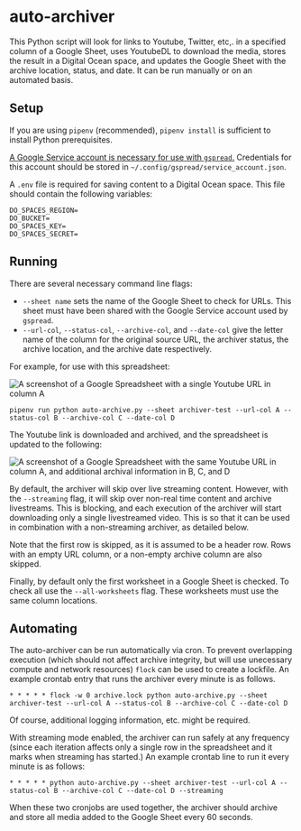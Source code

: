 # auto-archiver

This Python script will look for links to Youtube, Twitter, etc,. in a specified column of a Google Sheet, uses YoutubeDL to download the media, stores the result in a Digital Ocean space, and updates the Google Sheet with the archive location, status, and date. It can be run manually or on an automated basis.

## Setup

If you are using `pipenv` (recommended), `pipenv install` is sufficient to install Python prerequisites.

[A Google Service account is necessary for use with `gspread`.](https://gspread.readthedocs.io/en/latest/oauth2.html#for-bots-using-service-account) Credentials for this account should be stored in `~/.config/gspread/service_account.json`.

A `.env` file is required for saving content to a Digital Ocean space. This file should contain the following variables:

```
DO_SPACES_REGION=
DO_BUCKET=
DO_SPACES_KEY=
DO_SPACES_SECRET=
```

## Running

There are several necessary command line flags:
* `--sheet name` sets the name of the Google Sheet to check for URLs. This sheet must have been shared with the Google Service account used by `gspread`.
* `--url-col`, `--status-col`, `--archive-col`, and `--date-col` give the letter name of the column for the original source URL, the archiver status, the archive location, and the archive date respectively.

For example, for use with this spreadsheet:

![A screenshot of a Google Spreadsheet with a single Youtube URL in column A](docs/before.png)

```pipenv run python auto-archive.py --sheet archiver-test --url-col A --status-col B --archive-col C --date-col D ```

The Youtube link is downloaded and archived, and the spreadsheet is updated to the following:

![A screenshot of a Google Spreadsheet with the same Youtube URL in column A, and additional archival information in B, C, and D](docs/after.png)

By default, the archiver will skip over live streaming content. However, with the `--streaming` flag, it will skip over non-real time content and archive livestreams. This is blocking, and each execution of the archiver will start downloading only a single livestreamed video. This is so that it can be used in combination with a non-streaming archiver, as detailed below.

Note that the first row is skipped, as it is assumed to be a header row. Rows with an empty URL column, or a non-empty archive column are also skipped.

Finally, by default only the first worksheet in a Google Sheet is checked. To check all use the `--all-worksheets` flag. These worksheets must use the same column locations.

## Automating

The auto-archiver can be run automatically via cron. To prevent overlapping execution (which should not affect archive integrity, but will use unecessary compute and network resources) `flock` can be used to create a lockfile. An example crontab entry that runs the archiver every minute is as follows.

```* * * * * flock -w 0 archive.lock python auto-archive.py --sheet archiver-test --url-col A --status-col B --archive-col C --date-col D```

Of course, additional logging information, etc. might be required.

With streaming mode enabled, the archiver can run safely at any frequency (since each iteration affects only a single row in the spreadsheet and it marks when streaming has started.) An example crontab line to run it every minute is as follows:

```* * * * * python auto-archive.py --sheet archiver-test --url-col A --status-col B --archive-col C --date-col D --streaming```

When these two cronjobs are used together, the archiver should archive and store all media added to the Google Sheet every 60 seconds.
